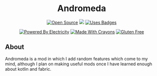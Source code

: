 <div align="center">

# Andromeda
[![Open Source](https://forthebadge.com/images/badges/open-source.svg)](https://forthebadge.com)
<img src="https://github.com/BraveUX/for-the-badge/blob/master/src/images/badges/powered-by-black-magic.svg">
[![Uses Badges](https://forthebadge.com/images/badges/uses-badges.svg)](https://forthebadge.com)

[![Powered By Electricity](https://forthebadge.com/images/badges/powered-by-electricity.svg)](https://forthebadge.com)
[![Made With Crayons](https://forthebadge.com/images/badges/made-with-crayons.svg)](https://forthebadge.com)
[![Gluten Free](https://forthebadge.com/images/badges/gluten-free.svg)](https://forthebadge.com)


</div>

## About
Andromeda is a mod in which I add random features which come to my mind, although I plan on making useful mods once I have learned enough about kotlin and fabric.
